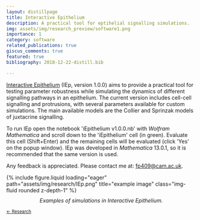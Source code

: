 ```yaml
---
layout: distillpage
title: Interactive Epithelium
description: A practical tool for eptihelial signalling simulations.
img: assets/img/research_preview/software1.png
importance: 1
category: software
related_publications: true
giscus_comments: true
featured: true
bibliography: 2018-12-22-distill.bib

---
```

<!---<sub>[← Research](/projects/)</sub>-->

[Interactive Epithelium](https://github.com/fberkemeier/Notch-Delta-Coupling) (IEp, version 1.0.0) aims to provide a practical tool for testing parameter robustness while simulating the dynamics of different signalling pathways in an epithelium. The current version includes cell-cell signalling and protrusions, with several parameters available for custom simulations. The main available models are the Collier and Sprinzak models of juxtacrine signalling.

To run IEp open the notebook 'iEpithelium v1.0.0.nb' with _Wolfram Mathematica_ and scroll down to the 'iEpithelium' cell (in green). Evaluate this cell (Shift+Enter) and the remaining cells will be evaluated (click 'Yes' on the popup window). IEp was developed in _Mathematica_ 13.0.1, so it is recommended that the same version is used.

Any feedback is appreciated. Please contact me at: [fp409@cam.ac.uk](mailto:fp409@cam.ac.uk).


<div class="row">
    <div class="col-sm mt-3 mt-md-0">
        {% include figure.liquid loading="eager" path="assets/img/research/IEp.png" title="example image" class="img-fluid rounded z-depth-1" %}
        <div class="caption" style="text-align: center; font-style: italic; margin-top: 10px;">
            Examples of simulations in Interactive Epithelium.
        </div>
    </div>
</div>

<sub>[← Research](/projects/)</sub>